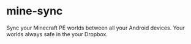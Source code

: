 # mine-sync
Sync your Minecraft PE worlds between all your Android devices. Your worlds always safe in the your Dropbox.
